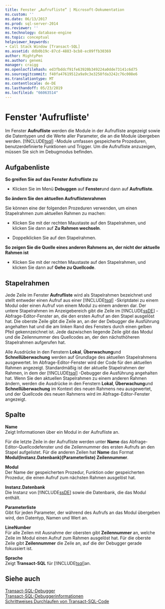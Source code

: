 ```yaml
---
title: Fenster „Aufrufliste“ | Microsoft-Dokumentation
ms.custom: ''
ms.date: 06/13/2017
ms.prod: sql-server-2014
ms.reviewer: ''
ms.technology: database-engine
ms.topic: conceptual
helpviewer_keywords:
- Call Stack Window [Transact-SQL]
ms.assetid: ddb0b19c-87cd-4883-bcb8-ec09ffb30369
author: MightyPen
ms.author: genemi
manager: craigg
ms.openlocfilehash: ed3fbddcf91fe63920b349224a0dde73141c6d75
ms.sourcegitcommit: f40fa47619512a9a9c3e3258fda3242c76c008e6
ms.translationtype: MT
ms.contentlocale: de-DE
ms.lasthandoff: 05/23/2019
ms.locfileid: "66063514"
---
```

# <a name="call-stack-window"></a>Fenster 'Aufrufliste'
  Im Fenster **Aufrufliste** werden die Module in der Aufrufliste angezeigt sowie die Datentypen und die Werte aller Parameter, die an die Module übergeben werden. [!INCLUDE[tsql](../../includes/tsql-md.md)] -Module umfassen gespeicherte Prozeduren, benutzerdefinierte Funktionen und Trigger. Um die Aufrufliste anzuzeigen, müssen Sie sich im Debugmodus befinden.  
  
## <a name="task-list"></a>Aufgabenliste  
 **So greifen Sie auf das Fenster Aufrufliste zu**  
  
-   Klicken Sie im Menü **Debuggen** auf **Fenster**und dann auf **Aufrufliste**.  
  
 **So ändern Sie den aktuellen Aufruflistenrahmen**  
  
 Sie können eine der folgenden Prozeduren verwenden, um einen Stapelrahmen zum aktuellen Rahmen zu machen:  
  
-   Klicken Sie mit der rechten Maustaste auf den Stapelrahmen, und klicken Sie dann auf **Zu Rahmen wechseln**.  
  
-   Doppelklicken Sie auf den Stapelrahmen.  
  
 **So zeigen Sie die Quelle eines anderen Rahmens an, der nicht der aktuelle Rahmen ist**  
  
-   Klicken Sie mit der rechten Maustaste auf den Stapelrahmen, und klicken Sie dann auf **Gehe zu Quellcode**.  
  
## <a name="stack-frames"></a>Stapelrahmen  
 Jede Zeile im Fenster **Aufrufliste** wird als Stapelrahmen bezeichnet und stellt entweder einen Aufruf aus einer [!INCLUDE[tsql](../../includes/tsql-md.md)] -Skriptdatei zu einem Modul oder einen Aufruf von einem Modul zu einem anderen dar. Der untere Stapelrahmen im Anzeigebereich gibt die Zeile im [!INCLUDE[ssDE](../../includes/ssde-md.md)] -Abfrage-Editor-Fenster an, die den ersten Aufruf an den Stapel ausgelöst hat. Die oberste Zeile gibt die Zeile an, an der der Debugger die Ausführung angehalten hat und die am linken Rand des Fensters durch einen gelben Pfeil gekennzeichnet ist. Jede dazwischen liegende Zeile gibt das Modul und die Zeilennummer des Quellcodes an, der den nächsthöheren Stapelrahmen aufgerufen hat.  
  
 Alle Ausdrücke in den Fenstern **Lokal**, **Überwachung**und **Schnellüberwachung** werden auf Grundlage des aktuellen Stapelrahmens ausgewertet. Im Abfrage-Editor-Fenster wird der Code für den aktuellen Rahmen angezeigt. Standardmäßig ist der aktuelle Stapelrahmen der Rahmen, in dem der [!INCLUDE[tsql](../../includes/tsql-md.md)] -Debugger die Ausführung angehalten hat. Wenn Sie den aktuellen Stapelrahmen zu einem anderen Rahmen ändern, werden die Ausdrücke in den Fenstern **Lokal**, **Überwachung**und **Schnellüberwachung** im Kontext des neuen Rahmens neu ausgewertet, und der Quellcode des neuen Rahmens wird im Abfrage-Editor-Fenster angezeigt.  
  
## <a name="columns"></a>Spalte  
 **Name**  
 Zeigt Informationen über ein Modul in der Aufrufliste an.  
  
 Für die letzte Zeile in der Aufrufliste werden unter **Name** das Abfrage-Editor-Quellcodefenster und die Zeilennummer des ersten Aufrufs an den Stapel aufgelistet. Für die anderen Zeilen hat **Name** das Format **Modul(Instanz.Datenbank)(Parameterliste) Zeilennummer**.  
  
 **Modul**  
 Der Name der gespeicherten Prozedur, Funktion oder gespeicherten Prozedur, die einen Aufruf zum nächsten Rahmen ausgelöst hat.  
  
 **Instanz.Datenbank**  
 Die Instanz von [!INCLUDE[ssDE](../../includes/ssde-md.md)] sowie die Datenbank, die das Modul enthält.  
  
 **Parameterliste**  
 Gibt für jeden Parameter, der während des Aufrufs an das Modul übergeben wird, den Datentyp, Namen und Wert an.  
  
 **LineNumber**  
 Für alle Zeilen mit Ausnahme der obersten gibt **Zeilennummer** an, welche Zeile im Modul einen Aufruf zum Rahmen ausgelöst hat. Für die oberste Zeile gibt **Zeilennummer** die Zeile an, auf die der Debugger gerade fokussiert ist.  
  
 **Sprache**  
 Zeigt **Transact-SQL** für [!INCLUDE[tsql](../../includes/tsql-md.md)]an.  
  
## <a name="see-also"></a>Siehe auch  
 [Transact-SQL-Debugger](transact-sql-debugger.md)   
 [Transact-SQL-Debuggerinformationen](transact-sql-debugger-information.md)   
 [Schrittweises Durchlaufen von Transact-SQL-Code](step-through-transact-sql-code.md)  
